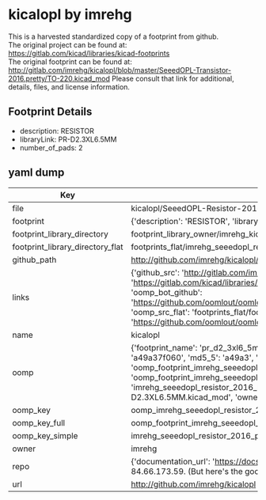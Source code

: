 # kicalopl by imrehg  
This is a harvested standardized copy of a footprint from github.  
The original project can be found at:  
https://gitlab.com/kicad/libraries/kicad-footprints  
The original footprint can be found at:
http://gitlab.com/imrehg/kicalopl/blob/master/SeeedOPL-Transistor-2016.pretty/TO-220.kicad_mod
Please consult that link for additional, details, files, and license information.  
## Footprint Details
* description: RESISTOR  
* libraryLink: PR-D2.3XL6.5MM  
* number_of_pads: 2  
## yaml dump  
| Key | Value |  
| --- | --- |  
| file | kicalopl/SeeedOPL-Resistor-2016.pretty/PR-D2.3XL6.5MM.kicad_mod |  
| footprint | {'description': 'RESISTOR', 'libraryLink': 'PR-D2.3XL6.5MM', 'number_of_pads': 2} |  
| footprint_library_directory | footprint_library_owner/imrehg_kicalopl |  
| footprint_library_directory_flat | footprints_flat/imrehg_seeedopl_resistor_2016_pr_d2_3xl6_5mm/working |  
| github_path | http://github.com/imrehg/kicalopl/blob/master/SeeedOPL-Resistor-2016.pretty/PR-D2.3XL6.5MM.kicad_mod |  
| links | {'github_src': 'http://gitlab.com/imrehg/kicalopl/blob/master/SeeedOPL-Transistor-2016.pretty/TO-220.kicad_mod', 'github_src_repo': 'https://gitlab.com/kicad/libraries/kicad-footprints', 'oomp_bot': 'footprints/imrehg_seeedopl_resistor_2016_pr_d2_3xl6_5mm/working', 'oomp_bot_github': 'https://github.com/oomlout/oomlout_oomp_footprint_bot/tree/main/footprints/imrehg_seeedopl_resistor_2016_pr_d2_3xl6_5mm/working', 'oomp_src_flat': 'footprints_flat/footprints_flat/imrehg_seeedopl_resistor_2016_pr_d2_3xl6_5mm/working', 'oomp_src_flat_github': 'https://github.com/oomlout/oomlout_oomp_footprint_src/tree/main/footprints_flat/imrehg_seeedopl_resistor_2016_pr_d2_3xl6_5mm/working'} |  
| name | kicalopl |  
| oomp | {'footprint_name': 'pr_d2_3xl6_5mm', 'library_name': 'seeedopl_resistor_2016', 'md5': 'a49a37f060654ec763713029acca407a', 'md5_10': 'a49a37f060', 'md5_5': 'a49a3', 'md5_6': 'a49a37', 'oomp_key': 'oomp_imrehg_seeedopl_resistor_2016_pr_d2_3xl6_5mm', 'oomp_key_extra': 'oomp_footprint_imrehg_seeedopl_resistor_2016_pr_d2_3xl6_5mm', 'oomp_key_full': 'oomp_footprint_imrehg_seeedopl_resistor_2016_pr_d2_3xl6_5mm_a49a37', 'oomp_key_simple': 'imrehg_seeedopl_resistor_2016_pr_d2_3xl6_5mm', 'original_filename': 'kicalopl/SeeedOPL-Resistor-2016.pretty/PR-D2.3XL6.5MM.kicad_mod', 'owner_name': 'imrehg'} |  
| oomp_key | oomp_imrehg_seeedopl_resistor_2016_pr_d2_3xl6_5mm |  
| oomp_key_full | oomp_footprint_imrehg_seeedopl_resistor_2016_pr_d2_3xl6_5mm |  
| oomp_key_simple | imrehg_seeedopl_resistor_2016_pr_d2_3xl6_5mm |  
| owner | imrehg |  
| repo | {'documentation_url': 'https://docs.github.com/rest/overview/resources-in-the-rest-api#rate-limiting', 'message': "API rate limit exceeded for 84.66.173.59. (But here's the good news: Authenticated requests get a higher rate limit. Check out the documentation for more details.)"} |  
| url | http://github.com/imrehg/kicalopl |  

